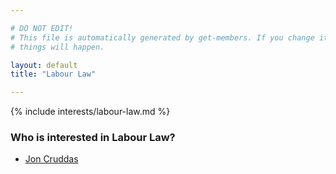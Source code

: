 ```yaml
---

# DO NOT EDIT!
# This file is automatically generated by get-members. If you change it, bad
# things will happen.

layout: default
title: "Labour Law"

---
```


{% include interests/labour-law.md %}

### Who is interested in Labour Law?


* [Jon Cruddas](members/jon-cruddas.html)
